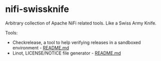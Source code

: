 # nifi-swissknife
Arbitrary collection of Apache NiFi related tools. Like a Swiss Army Knife.

Tools:
- Checkrelease, a tool to help verifying releases in a sandboxed environment - [README.md](https://github.com/nandorsoma/nifi-swissknife/blob/main/checkrelease/README.md)
- Linot, LICENSE/NOTICE file generator - [README.md](https://github.com/nandorsoma/nifi-swissknife/blob/main/linot/README.md)

